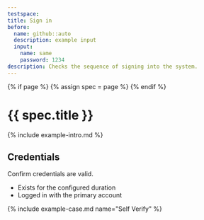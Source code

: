 ```yaml
---
testspace:
title: Sign in
before:
  name: github::auto
  description: example input
  input:
    name: same
    password: 1234
description: Checks the sequence of signing into the system. 
---
```


{% if page %} {% assign spec = page %} {% endif %}

# {{ spec.title }}
{% include example-intro.md %}


## Credentials
Confirm credentials are valid.

- Exists for the configured duration
- Logged in with the primary account


{% include example-case.md name="Self Verify" %}
